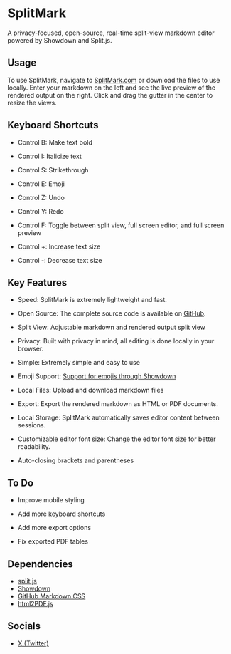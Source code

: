 # SplitMark

A privacy-focused, open-source, real-time split-view markdown editor powered by Showdown and Split.js.

## Usage
To use SplitMark, navigate to [SplitMark.com](https://splitmark.com) or download the files to use locally.
Enter your markdown on the left and see the live preview of the rendered output on the right. Click and drag the gutter in the center to resize the views.

## Keyboard Shortcuts

* Control B: Make text bold

* Control I: Italicize text

* Control S: Strikethrough

* Control E: Emoji

* Control Z: Undo

* Control Y: Redo

* Control F: Toggle between split view, full screen editor, and full screen preview

* Control +: Increase text size

* Control -: Decrease text size

## Key Features 
* Speed: SplitMark is extremely lightweight and fast.

* Open Source: The complete source code is available on [GitHub](https://github.com/Clevis22/SplitMark).

* Split View: Adjustable markdown and rendered output split view

* Privacy: Built with privacy in mind, all editing is done locally in your browser.

* Simple: Extremely simple and easy to use

* Emoji Support: [Support for emojis through Showdown](https://github.com/showdownjs/showdown/wiki/Emojis#introduction)

* Local Files: Upload and download markdown files

* Export: Export the rendered markdown as HTML or PDF documents.

* Local Storage: SplitMark automatically saves editor content between sessions.

* Customizable editor font size: Change the editor font size for better readability.

* Auto-closing brackets and parentheses

## To Do

* Improve mobile styling

* Add more keyboard shortcuts

* Add more export options

* Fix exported PDF tables

## Dependencies
* [split.js](https://github.com/splitrb/split.js?files=1)
* [Showdown](https://showdownjs.com/)
* [GitHub Markdown CSS](https://github.com/sindresorhus/github-markdown-css)
* [html2PDF.js](https://ekoopmans.github.io/html2pdf.js/)

## Socials
* [X (Twitter)](https://twitter.com/splitmark1)